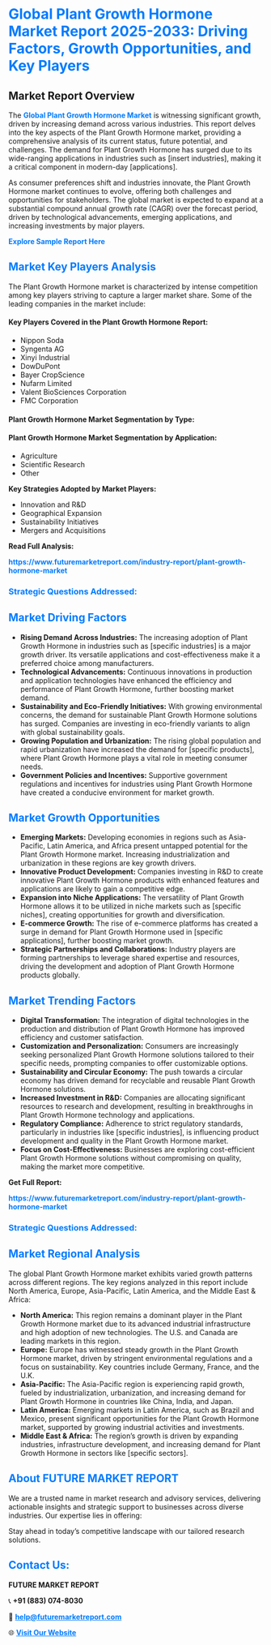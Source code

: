 <h1 style="color: #007BFF;">Global Plant Growth Hormone Market Report 2025-2033: Driving Factors, Growth Opportunities, and Key Players</h1>

<section id="overview">
<h2>Market Report Overview</h2>
<p>The <a href="https://www.futuremarketreport.com/industry-report/plant-growth-hormone-market" style="color: #007BFF; text-decoration: none;"><strong>Global Plant Growth Hormone Market</strong></a> is witnessing significant growth, driven by increasing demand across various industries. This report delves into the key aspects of the Plant Growth Hormone market, providing a comprehensive analysis of its current status, future potential, and challenges. The demand for Plant Growth Hormone has surged due to its wide-ranging applications in industries such as [insert industries], making it a critical component in modern-day [applications].</p>
<p>As consumer preferences shift and industries innovate, the Plant Growth Hormone market continues to evolve, offering both challenges and opportunities for stakeholders. The global market is expected to expand at a substantial compound annual growth rate (CAGR) over the forecast period, driven by technological advancements, emerging applications, and increasing investments by major players.</p>
</section>

<section id="overview">
<p><a href="https://www.futuremarketreport.com/request-sample/reportId=114494" style="color: #007BFF; text-decoration: none;"><strong>Explore Sample Report Here</strong></a></p>
</section>

<section id="key-players">
<h2 style="color: #007BFF;">Market Key Players Analysis</h2>
<p>The Plant Growth Hormone market is characterized by intense competition among key players striving to capture a larger market share. Some of the leading companies in the market include:</p>
<h4>Key Players Covered in the Plant Growth Hormone Report:</h4>
<ul><li>Nippon Soda</li><li>Syngenta AG</li><li>Xinyi Industrial</li><li>DowDuPont</li><li>Bayer CropScience</li><li>Nufarm Limited</li><li>Valent BioSciences Corporation</li><li>FMC Corporation</li></ul>
<h4>Plant Growth Hormone Market Segmentation by Type:</h4>
<ul></ul>

<h4>Plant Growth Hormone Market Segmentation by Application:</h4>
<ul><li>Agriculture</li><li>Scientific Research</li><li>Other</li></ul>
<p><strong>Key Strategies Adopted by Market Players:</strong></p>
<ul>
<li>Innovation and R&D</li>
<li>Geographical Expansion</li>
<li>Sustainability Initiatives</li>
<li>Mergers and Acquisitions</li>
</ul>
</section>

<section>
<p><strong>Read Full Analysis: </strong></p><a href="https://www.futuremarketreport.com/industry-report/plant-growth-hormone-market" style="color: #007BFF; text-decoration: none;"><strong>https://www.futuremarketreport.com/industry-report/plant-growth-hormone-market</strong></a>
<h3 style="color: #007BFF;">Strategic Questions Addressed:</h3>
</section>

<section id="driving-factors">
<h2 style="color: #007BFF;">Market Driving Factors</h2>
<ul>
<li><strong>Rising Demand Across Industries:</strong> The increasing adoption of Plant Growth Hormone in industries such as [specific industries] is a major growth driver. Its versatile applications and cost-effectiveness make it a preferred choice among manufacturers.</li>
<li><strong>Technological Advancements:</strong> Continuous innovations in production and application technologies have enhanced the efficiency and performance of Plant Growth Hormone, further boosting market demand.</li>
<li><strong>Sustainability and Eco-Friendly Initiatives:</strong> With growing environmental concerns, the demand for sustainable Plant Growth Hormone solutions has surged. Companies are investing in eco-friendly variants to align with global sustainability goals.</li>
<li><strong>Growing Population and Urbanization:</strong> The rising global population and rapid urbanization have increased the demand for [specific products], where Plant Growth Hormone plays a vital role in meeting consumer needs.</li>
<li><strong>Government Policies and Incentives:</strong> Supportive government regulations and incentives for industries using Plant Growth Hormone have created a conducive environment for market growth.</li>
</ul>
</section>

<section id="growth-opportunities">
<h2 style="color: #007BFF;">Market Growth Opportunities</h2>
<ul>
<li><strong>Emerging Markets:</strong> Developing economies in regions such as Asia-Pacific, Latin America, and Africa present untapped potential for the Plant Growth Hormone market. Increasing industrialization and urbanization in these regions are key growth drivers.</li>
<li><strong>Innovative Product Development:</strong> Companies investing in R&D to create innovative Plant Growth Hormone products with enhanced features and applications are likely to gain a competitive edge.</li>
<li><strong>Expansion into Niche Applications:</strong> The versatility of Plant Growth Hormone allows it to be utilized in niche markets such as [specific niches], creating opportunities for growth and diversification.</li>
<li><strong>E-commerce Growth:</strong> The rise of e-commerce platforms has created a surge in demand for Plant Growth Hormone used in [specific applications], further boosting market growth.</li>
<li><strong>Strategic Partnerships and Collaborations:</strong> Industry players are forming partnerships to leverage shared expertise and resources, driving the development and adoption of Plant Growth Hormone products globally.</li>
</ul>
</section>

<section id="trending-factors">
<h2 style="color: #007BFF;">Market Trending Factors</h2>
<ul>
<li><strong>Digital Transformation:</strong> The integration of digital technologies in the production and distribution of Plant Growth Hormone has improved efficiency and customer satisfaction.</li>
<li><strong>Customization and Personalization:</strong> Consumers are increasingly seeking personalized Plant Growth Hormone solutions tailored to their specific needs, prompting companies to offer customizable options.</li>
<li><strong>Sustainability and Circular Economy:</strong> The push towards a circular economy has driven demand for recyclable and reusable Plant Growth Hormone solutions.</li>
<li><strong>Increased Investment in R&D:</strong> Companies are allocating significant resources to research and development, resulting in breakthroughs in Plant Growth Hormone technology and applications.</li>
<li><strong>Regulatory Compliance:</strong> Adherence to strict regulatory standards, particularly in industries like [specific industries], is influencing product development and quality in the Plant Growth Hormone market.</li>
<li><strong>Focus on Cost-Effectiveness:</strong> Businesses are exploring cost-efficient Plant Growth Hormone solutions without compromising on quality, making the market more competitive.</li>
</ul>
</section>

<section>
<p><strong>Get Full Report: </strong></p><a href="https://www.futuremarketreport.com/industry-report/plant-growth-hormone-market" style="color: #007BFF; text-decoration: none;"><strong>https://www.futuremarketreport.com/industry-report/plant-growth-hormone-market</strong></a>
<h3 style="color: #007BFF;">Strategic Questions Addressed:</h3>
</section>


<section id="regional-analysis">
<h2 style="color: #007BFF;">Market Regional Analysis</h2>
<p>The global Plant Growth Hormone market exhibits varied growth patterns across different regions. The key regions analyzed in this report include North America, Europe, Asia-Pacific, Latin America, and the Middle East & Africa:</p>
<ul>
<li><strong>North America:</strong> This region remains a dominant player in the Plant Growth Hormone market due to its advanced industrial infrastructure and high adoption of new technologies. The U.S. and Canada are leading markets in this region.</li>
<li><strong>Europe:</strong> Europe has witnessed steady growth in the Plant Growth Hormone market, driven by stringent environmental regulations and a focus on sustainability. Key countries include Germany, France, and the U.K.</li>
<li><strong>Asia-Pacific:</strong> The Asia-Pacific region is experiencing rapid growth, fueled by industrialization, urbanization, and increasing demand for Plant Growth Hormone in countries like China, India, and Japan.</li>
<li><strong>Latin America:</strong> Emerging markets in Latin America, such as Brazil and Mexico, present significant opportunities for the Plant Growth Hormone market, supported by growing industrial activities and investments.</li>
<li><strong>Middle East & Africa:</strong> The region’s growth is driven by expanding industries, infrastructure development, and increasing demand for Plant Growth Hormone in sectors like [specific sectors].</li>
</ul>
</section>

<footer>
<h2 style="color: #007BFF;">About FUTURE MARKET REPORT</h2>
<p>We are a trusted name in market research and advisory services, delivering actionable insights and strategic support to businesses across diverse industries. Our expertise lies in offering:</p>

<p>Stay ahead in today’s competitive landscape with our tailored research solutions.</p>

<h2 style="color: #007BFF;">Contact Us:</h2>
<p><strong>FUTURE MARKET REPORT</strong></p>
<p>📞 <strong>+91 (883) 074-8030</strong></p>
<p>📧 <strong><a href="mailto:help@futuremarketreport.com" style="color: #007BFF;">help@futuremarketreport.com</a></strong></p>
<p>🌐 <strong><a href="https://www.futuremarketreport.com/" style="color: #007BFF;">Visit Our Website</a></strong></p>
</footer>
